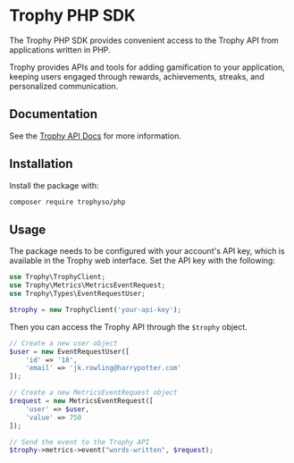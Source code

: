 # Trophy PHP SDK

The Trophy PHP SDK provides convenient access to the Trophy API from applications written in PHP.

Trophy provides APIs and tools for adding gamification to your application, keeping users engaged
through rewards, achievements, streaks, and personalized communication.

## Documentation

See the [Trophy API Docs](https://trophy.docs.buildwithfern.com/overview/introduction) for more
information.

## Installation

Install the package with:

```bash
composer require trophyso/php
```

## Usage

The package needs to be configured with your account's API key, which is available in the Trophy
web interface. Set the API key with the following:

```php
use Trophy\TrophyClient;
use Trophy\Metrics\MetricsEventRequest;
use Trophy\Types\EventRequestUser;

$trophy = new TrophyClient('your-api-key');
```

Then you can access the Trophy API through the `$trophy` object.

```php
// Create a new user object
$user = new EventRequestUser([
    'id' => '18',
    'email' => 'jk.rowling@harrypotter.com'
]);

// Create a new MetricsEventRequest object
$request = new MetricsEventRequest([
    'user' => $user,
    'value' => 750
]);

// Send the event to the Trophy API
$trophy->metrics->event("words-written", $request);
```
